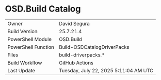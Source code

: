 ﻿# OSD.Build Catalog

| | |
|-|-|
| Owner | David Segura |
| Build Version | 25.7.21.4 |
| PowerShell Module | OSD.Build |
| PowerShell Function | Build-OSDCatalogDriverPacks |
| Files | build-driverpacks.* |
| Build Workflow | GitHub Actions |
| Last Update | Tuesday, July 22, 2025 5:11:04 AM UTC |
